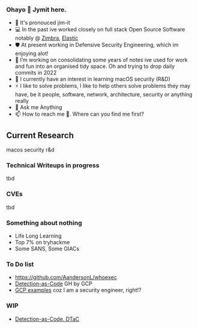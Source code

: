 ### Ohayo 👋 Jymit here.
<!--
**Jymit/jymit** is a ✨ _special_ ✨ repository because its `README.md` (this file) appears on your GitHub profile
Here are some ideas to get you started:
- 👯 I’m looking to collaborate on 
- 🤔 I’m looking for help with
- 😄 Pronouns:
-->
- 🤔 It's pronouced jim-it
- 💻 In the past ive worked closely on full stack Open Source Software notably @ [Zimbra](https://www.zimbra.com/), [Elastic](https://www.elastic.co/)
- 🛡️ At present working in Defensive Security Engineering, which im enjoying alot!
- 🔭 I’m working on consolidating some years of notes ive used for work and fun into an organised tidy space. Oh and trying to drop daily commits in 2022
- 🌱 I currently have an interest in learning macOS security (R&D)
- ⚡ I like to solve problems, I like to help others solve problems they may have, be it people, software, network, architecture, security or anything really
- 💬 Ask me Anything
- 📫 How to reach me 🤔. Where can you find me first?

## Current Research
macos security r&d
### Technical Writeups in progress
tbd
### CVEs
tbd
### Something about nothing
- Life Long Learning
- Top 7% on tryhackme
- Some SANS, Some GIACs
### To Do list
- https://github.com/AandersonL/whoexec
- [Detection-as-Code](https://github.com/GoogleCloudPlatform/threat-detection-as-code) GH by GCP
- [GCP examples](https://github.com/orgs/GoogleCloudPlatform/repositories?q=detection&type=all&language=&sort=) coz I am a security engineer, right!?
### WIP
- [Detection-as-Code. DTaC](https://medium.com/anton-on-security/can-we-have-detection-as-code-96f869cfdc79) 
